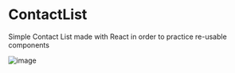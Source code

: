 # ContactList

Simple Contact List made with React in order to practice re-usable components

![image](https://github.com/user-attachments/assets/115496fa-8be6-4dcf-89be-b26d04380e7b)

